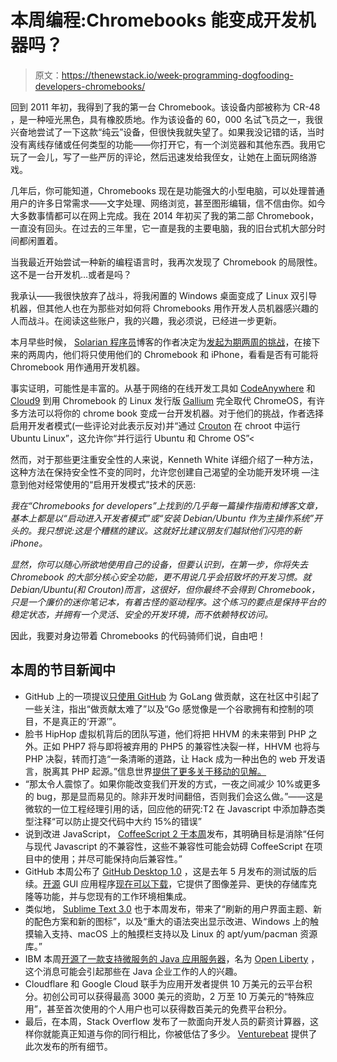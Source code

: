 # 本周编程:Chromebooks 能变成开发机器吗？

> 原文：<https://thenewstack.io/week-programming-dogfooding-developers-chromebooks/>

回到 2011 年初，我得到了我的第一台 Chromebook。该设备内部被称为 CR-48 ，是一种哑光黑色，具有橡胶质地。作为该设备的 60，000 名试飞员之一，我很兴奋地尝试了一下这款“纯云”设备，但很快我就失望了。如果我没记错的话，当时没有离线存储或任何类型的功能——你打开它，有一个浏览器和其他东西。我用它玩了一会儿，写了一些严厉的评论，然后迅速发给我侄女，让她在上面玩网络游戏。

几年后，你可能知道，Chromebooks 现在是功能强大的小型电脑，可以处理普通用户的许多日常需求——文字处理、网络浏览，甚至图形编辑，信不信由你。如今大多数事情都可以在网上完成。我在 2014 年初买了我的第二部 Chromebook，一直没有回头。在过去的三年里，它一直是我的主要电脑，我的旧台式机大部分时间都闲置着。

当我最近开始尝试一种新的编程语言时，我再次发现了 Chromebook 的局限性。这不是一台开发机…或者是吗？

我承认——我很快放弃了战斗，将我闲置的 Windows 桌面变成了 Linux 双引导机器，但其他人也在为那些对如何将 Chromebooks 用作开发人员机器感兴趣的人而战斗。在阅读这些账户，我的兴趣，我必须说，已经进一步更新。

本月早些时候， [Solarian 程序员](https://solarianprogrammer.com/)博客的作者决定为[发起为期两周的挑战](https://solarianprogrammer.com/2017/09/11/two-weeks-programming-chromebook-challenge/)，在接下来的两周内，他们将只使用他们的 Chromebook 和 iPhone，看看是否有可能将 Chromebook 用作通用开发机器。

事实证明，可能性是丰富的。从基于网络的在线开发工具如 [CodeAnywhere](https://codeanywhere.com/) 和 [Cloud9](https://c9.io/) 到用 Chromebook 的 Linux 发行版 [Gallium](https://galliumos.org/) 完全取代 ChromeOS，有许多方法可以将你的 chrome book 变成一台开发机器。对于他们的挑战，作者选择启用开发者模式(一些评论对此表示反对)并“通过 [Crouton](https://github.com/dnschneid/crouton) 在 chroot 中运行 Ubuntu Linux”，这允许你“并行运行 Ubuntu 和 Chrome OS”<

然而，对于那些更注重安全性的人来说，Kenneth White 详细介绍了一种方法，这种方法在保持安全性不变的同时，允许您创建自己渴望的全功能开发环境 —注意到他对经常使用的“启用开发模式”技术的厌恶:

*我在“Chromebooks for developers”上找到的几乎每一篇操作指南和博客文章，基本上都是以“启动进入开发者模式”或“安装 Debian/Ubuntu 作为主操作系统”开头的。我只想说:这是个糟糕的建议。这就好比建议朋友们越狱他们闪亮的新 iPhone。*

*显然，你可以随心所欲地使用自己的设备，但要认识到，在第一步，你将失去 Chromebook 的大部分核心安全功能，更不用说几乎会招致坏的开发习惯。就 Debian/Ubuntu(和 Crouton)而言，这很好，但你最终不会得到 Chromebook，只是一个廉价的迷你笔记本，有着古怪的驱动程序。这个练习的要点是保持平台的稳定状态，并拥有一个灵活、安全的开发环境，而不依赖特权访问。*

因此，我要对身边带着 Chromebooks 的代码骑师们说，自由吧！

## 本周的节目新闻中

*   GitHub 上的一项提议[只使用 GitHub](https://github.com/golang/go/issues/21956) 为 GoLang 做贡献，这在社区中引起了一些关注，指出“做贡献太难了”以及“Go 感觉像是一个谷歌拥有和控制的项目，不是真正的‘开源’”。
*   脸书 HipHop 虚拟机背后的团队写道，他们将把 HHVM 的未来带到 PHP 之外。正如 PHP7 将与即将被弃用的 PHP5 的兼容性决裂一样，HHVM 也将与 PHP 决裂，转而打造“一条清晰的道路，让 Hack 成为一种出色的 web 开发语言，脱离其 PHP 起源。”信息世界[提供了更多关于移动的见解。](https://www.infoworld.com/article/3226489/web-development/forget-php-facebooks-hhvm-engine-switches-to-hack-instead.html)
*   “那太令人震惊了。如果你能改变我们开发的方式，一夜之间减少 10%或更多的 bug，那是显而易见的。除非开发时间翻倍，否则我们会这么做。”——这是微软的一位工程经理引用的话，回应他的研究:T2 在 Javascript 中添加静态类型注释“可以防止提交代码中大约 15%的错误”
*   说到改进 JavaScript， [CoffeeScript 2 于本周](http://coffeescript.org/announcing-coffeescript-2/)发布，其明确目标是消除“任何与现代 Javascript 的不兼容性，这些不兼容性可能会妨碍 CoffeeScript 在项目中的使用；并尽可能保持向后兼容性。”
*   GitHub 本周公布了 [GitHub Desktop 1.0](https://github.com/blog/2437-announcing-github-desktop-1-0) ，这是去年 5 月发布的测试版的后续。[开源](https://github.com/desktop/desktop) GUI 应用程序[现在可以下载](https://desktop.github.com/)，它提供了图像差异、更快的存储库克隆等功能，并与您现有的工作环境相集成。
*   类似地， [Sublime Text 3.0](http://www.sublimetext.com/blog/articles/sublime-text-3-point-0) 也于本周发布，带来了“刷新的用户界面主题、新的配色方案和新的图标”，以及“重大的语法突出显示改进、Windows 上的触摸输入支持、macOS 上的触摸栏支持以及 Linux 的 apt/yum/pacman 资源库。”
*   IBM 本周[开源了一款支持微服务的 Java 应用服务器](https://www.infoworld.com/article/3227167/java/ibm-open-sources-a-microservices-friendly-java-app-server.html)，名为 [Open Liberty](http://openliberty.io/downloads/) ，这个消息可能会引起那些在 Java 企业工作的人的兴趣。
*   Cloudflare 和 Google Cloud 联手为应用开发者提供 10 万美元的云平台积分。初创公司可以获得最高 3000 美元的资助，2 万至 10 万美元的“特殊应用”，甚至首次使用的个人用户也可以获得数百美元的免费平台积分。
*   最后，在本周，Stack Overflow 发布了一款面向开发人员的薪资计算器，这样你就能真正知道与你的同行相比，你被低估了多少。 [Venturebeat](https://venturebeat.com/2017/09/19/stack-overflow-launches-salary-calculator-for-developers/) 提供了此次发布的所有细节。

<svg xmlns:xlink="http://www.w3.org/1999/xlink" viewBox="0 0 68 31" version="1.1"><title>Group</title> <desc>Created with Sketch.</desc></svg>